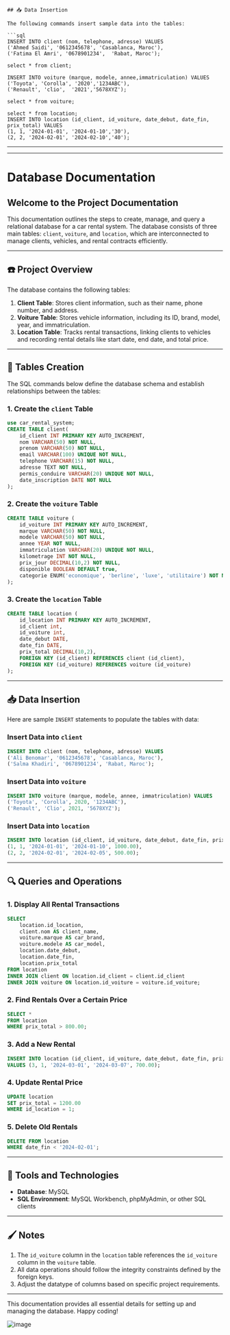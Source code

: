 
```
## 📥 Data Insertion

The following commands insert sample data into the tables:

```sql
INSERT INTO client (nom, telephone, adresse) VALUES
('Ahmed Saidi', '0612345678', 'Casablanca, Maroc'),
('Fatima El Amri', '0678901234',  'Rabat, Maroc');

select * from client;

INSERT INTO voiture (marque, modele, annee,immatriculation) VALUES
('Toyota', 'Corolla', '2020','1234ABC'),
('Renault', 'clio',  '2021','5678XYZ');

select * from voiture;

select * from location;
INSERT INTO location (id_client, id_voiture, date_debut, date_fin, prix_total) VALUES
(1, 1, '2024-01-01', '2024-01-10','30'),
(2, 2, '2024-02-01', '2024-02-10','40');

```

---

---
# Database Documentation

## Welcome to the Project Documentation

This documentation outlines the steps to create, manage, and query a relational database for a car rental system. The database consists of three main tables: `client`, `voiture`, and `location`, which are interconnected to manage clients, vehicles, and rental contracts efficiently.

---

## ☎️ Project Overview

The database contains the following tables:

1. **Client Table**: Stores client information, such as their name, phone number, and address.
2. **Voiture Table**: Stores vehicle information, including its ID, brand, model, year, and immatriculation.
3. **Location Table**: Tracks rental transactions, linking clients to vehicles and recording rental details like start date, end date, and total price.

---

## 📁 Tables Creation

The SQL commands below define the database schema and establish relationships between the tables:

### 1. Create the `client` Table
```sql
use car_rental_system;
CREATE TABLE client(
    id_client INT PRIMARY KEY AUTO_INCREMENT,
    nom VARCHAR(50) NOT NULL,
    prenom VARCHAR(50) NOT NULL,
    email VARCHAR(100) UNIQUE NOT NULL,
    telephone VARCHAR(15) NOT NULL,
    adresse TEXT NOT NULL,
    permis_conduire VARCHAR(20) UNIQUE NOT NULL,
    date_inscription DATE NOT NULL
);


```

### 2. Create the `voiture` Table
```sql
CREATE TABLE voiture (
    id_voiture INT PRIMARY KEY AUTO_INCREMENT,
    marque VARCHAR(50) NOT NULL,
    modele VARCHAR(50) NOT NULL,
    annee YEAR NOT NULL,
    immatriculation VARCHAR(20) UNIQUE NOT NULL,
    kilometrage INT NOT NULL,
    prix_jour DECIMAL(10,2) NOT NULL,
    disponible BOOLEAN DEFAULT true,
    categorie ENUM('economique', 'berline', 'luxe', 'utilitaire') NOT NULL
);
```

### 3. Create the `location` Table
```sql
CREATE TABLE location (
    id_location INT PRIMARY KEY AUTO_INCREMENT,
    id_client int,
    id_voiture int,
    date_debut DATE,
    date_fin DATE,
    prix_total DECIMAL(10,2),
    FOREIGN KEY (id_client) REFERENCES client (id_client),
    FOREIGN KEY (id_voiture) REFERENCES voiture (id_voiture)
);
```

---

## 📥 Data Insertion

Here are sample `INSERT` statements to populate the tables with data:

### Insert Data into `client`
```sql
INSERT INTO client (nom, telephone, adresse) VALUES
('Ali Benomar', '0612345678', 'Casablanca, Maroc'),
('Salma Khadiri', '0678901234', 'Rabat, Maroc');
```

### Insert Data into `voiture`
```sql
INSERT INTO voiture (marque, modele, annee, immatriculation) VALUES
('Toyota', 'Corolla', 2020, '1234ABC'),
('Renault', 'Clio', 2021, '5678XYZ');
```

### Insert Data into `location`
```sql
INSERT INTO location (id_client, id_voiture, date_debut, date_fin, prix_total) VALUES
(1, 1, '2024-01-01', '2024-01-10', 1000.00),
(2, 2, '2024-02-01', '2024-02-05', 500.00);
```

---

## 🔍 Queries and Operations

### 1. Display All Rental Transactions
```sql
SELECT
    location.id_location,
    client.nom AS client_name,
    voiture.marque AS car_brand,
    voiture.modele AS car_model,
    location.date_debut,
    location.date_fin,
    location.prix_total
FROM location
INNER JOIN client ON location.id_client = client.id_client
INNER JOIN voiture ON location.id_voiture = voiture.id_voiture;
```

### 2. Find Rentals Over a Certain Price
```sql
SELECT *
FROM location
WHERE prix_total > 800.00;
```

### 3. Add a New Rental
```sql
INSERT INTO location (id_client, id_voiture, date_debut, date_fin, prix_total)
VALUES (3, 1, '2024-03-01', '2024-03-07', 700.00);
```

### 4. Update Rental Price
```sql
UPDATE location
SET prix_total = 1200.00
WHERE id_location = 1;
```

### 5. Delete Old Rentals
```sql
DELETE FROM location
WHERE date_fin < '2024-02-01';
```

---

## 🔧 Tools and Technologies

- **Database**: MySQL
- **SQL Environment**: MySQL Workbench, phpMyAdmin, or other SQL clients

---

## 🖌️ Notes

1. The `id_voiture` column in the `location` table references the `id_voiture` column in the `voiture` table.
2. All data operations should follow the integrity constraints defined by the foreign keys.
3. Adjust the datatype of columns based on specific project requirements.

---

This documentation provides all essential details for setting up and managing the database. Happy coding!



![image](https://github.com/user-attachments/assets/eb27a95a-2586-4188-980d-8cbe17a15c9b)
